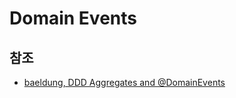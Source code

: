 # Domain Events

## 참조

- [baeldung, DDD Aggregates and @DomainEvents](https://www.baeldung.com/spring-data-ddd)
